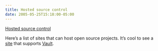 ```yaml
---
title: Hosted source control
date: 2005-05-25T15:18:00-05:00
---
```

[Hosted source control](http://weblogs.asp.net/fmarguerie/archive/2005/04/27/404793.aspx)

Here&#8217;s a list of sites that can host open source projects. It&#8217;s cool to see a [site](http://wdevs.com/) that supports [Vault](http://www.sourcegear.com/vault/index.html).
